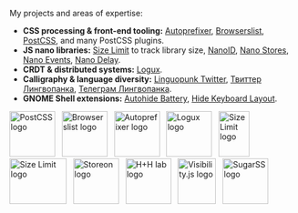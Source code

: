 My projects and areas of expertise:

* **CSS processing & front-end tooling:** [Autoprefixer](https://github.com/postcss/autoprefixer), [Browserslist](https://github.com/browserslist/browserslist),
  [PostCSS](https://github.com/postcss/postcss), and many PostCSS plugins.
* **JS nano libraries:** [Size Limit](https://github.com/ai/size-limit/) to track library size, [NanoID](https://github.com/ai/nanoid),
  [Nano Stores](https://github.com/ai/nanostores), [Nano Events](https://github.com/ai/nanoevents), [Nano Delay](https://github.com/ai/nanodelay).
* **CRDT & distributed systems:** [Logux](https://logux.io/).
* **Calligraphy & language diversity:** [Linguopunk Twitter](https://twitter.com/linguopunk), [Твиттер Лингвопанка](https://twitter.com/linguopunk_ru),
  [Телеграм Лингвопанка](https://t.me/linguopunk).
* **GNOME Shell extensions:** [Autohide Battery](https://github.com/ai/autohide-battery), [Hide Keyboard Layout](https://github.com/ai/hide-keyboard-layout).

<a href="https://github.com/postcss/postcss"><img src="https://postcss.org/logo.svg" width="80" height="80" alt="PostCSS logo" /></a>&nbsp;&nbsp;
<a href="https://github.com/browserslist/browserslist"><img src="https://browserslist.github.io/browserslist/logo.svg" width="80" height="80" alt="Browserslist logo" /></a>&nbsp;&nbsp;
<a href="https://github.com/postcss/autoprefixer"><img src="http://postcss.github.io/autoprefixer/logo.svg" width="80" height="80" alt="Autoprefixer logo" /></a>&nbsp;&nbsp;
<a href="https://github.com/logux/logux"><img src="https://logux.io/branding/logo.svg" width="80" height="80" alt="Logux logo" /></a>&nbsp;&nbsp;
<a href="https://github.com/ai/size-limit"><img src="https://ai.github.io/size-limit/logo.svg" width="54" height="80" alt="Size Limit logo" /></a>&nbsp;&nbsp;
<a href="https://github.com/ai/nanoid"><img src="https://ai.github.io/nanoid/logo.svg" width="100" height="80" alt="Size Limit logo" /></a>&nbsp;&nbsp;
<a href="https://github.com/storeon/storeon"><img src="https://storeon.github.io/storeon/logo.svg" width="80" height="80" alt="Storeon logo" /></a>&nbsp;&nbsp;
<a href="https://github.com/hplush"><img src="https://raw.githubusercontent.com/hplush/hplu.sh/main/branding/logo.svg" width="" height="80" alt="H+H lab logo" /></a>&nbsp;&nbsp;
<a href="https://github.com/ai/visibilityjs"><img src="https://raw.githubusercontent.com/ai/visibilityjs/master/logo.svg" width="67" height="80" alt="Visibility.js logo" /></a>&nbsp;&nbsp;
<a href="https://github.com/postcss/sugarss"><img src="http://postcss.github.io/sugarss/logo.svg" width="80" height="80" alt="SugarSS logo" /></a>

